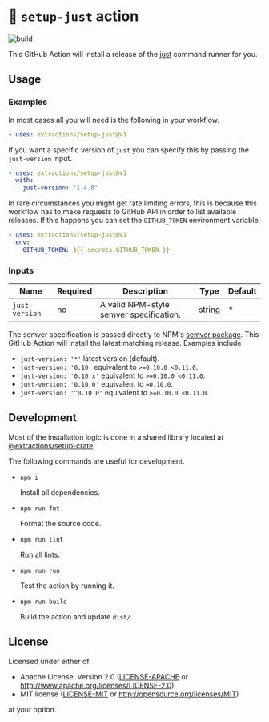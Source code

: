 # 🤖 `setup-just` action

![build](https://img.shields.io/github/workflow/status/extractions/setup-just/build)

This GitHub Action will install a release of the
[just](https://github.com/casey/just) command runner for you.

## Usage

### Examples

In most cases all you will need is the following in your workflow.

```yaml
- uses: extractions/setup-just@v1
```

If you want a specific version of `just` you can specify this by passing the
`just-version` input.

```yaml
- uses: extractions/setup-just@v1
  with:
    just-version: '1.4.0'
```

In rare circumstances you might get rate limiting errors, this is because this
workflow has to make requests to GitHub API in order to list available releases.
If this happens you can set the `GITHUB_TOKEN` environment variable.

```yaml
- uses: extractions/setup-just@v1
  env:
    GITHUB_TOKEN: ${{ secrets.GITHUB_TOKEN }}
```

### Inputs

| Name           | Required | Description                             | Type   | Default |
| -------------- | -------- | --------------------------------------- | ------ | ------- |
| `just-version` | no       | A valid NPM-style semver specification. | string | *       |

The semver specification is passed directly to NPM's [semver
package](https://www.npmjs.com/package/semver). This GitHub Action will install
the latest matching release. Examples include

- `just-version: '*'` latest version (default).
- `just-version: '0.10'` equivalent to `>=0.10.0 <0.11.0`.
- `just-version: '0.10.x'` equivalent to `>=0.10.0 <0.11.0`.
- `just-version: '0.10.0'` equivalent to `=0.10.0`.
- `just-version: '^0.10.0'` equivalent to `>=0.10.0 <0.11.0`.

## Development

Most of the installation logic is done in a shared library located at
[@extractions/setup-crate](https://github.com/extractions/setup-crate).

The following commands are useful for development.

- `npm i`

  Install all dependencies.

- `npm run fmt`

  Format the source code.

- `npm run lint`

  Run all lints.

- `npm run run`

  Test the action by running it.

- `npm run build`

  Build the action and update `dist/`.

## License

Licensed under either of

- Apache License, Version 2.0 ([LICENSE-APACHE](LICENSE-APACHE) or
   http://www.apache.org/licenses/LICENSE-2.0)
- MIT license ([LICENSE-MIT](LICENSE-MIT) or http://opensource.org/licenses/MIT)

at your option.
